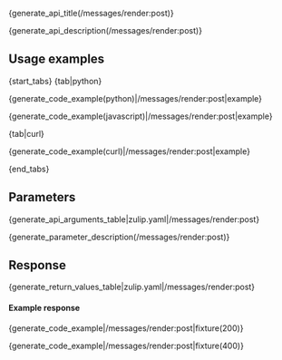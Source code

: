{generate_api_title(/messages/render:post)}

{generate_api_description(/messages/render:post)}

## Usage examples

{start_tabs}
{tab|python}

{generate_code_example(python)|/messages/render:post|example}

{generate_code_example(javascript)|/messages/render:post|example}

{tab|curl}

{generate_code_example(curl)|/messages/render:post|example}

{end_tabs}

## Parameters

{generate_api_arguments_table|zulip.yaml|/messages/render:post}

{generate_parameter_description(/messages/render:post)}

## Response

{generate_return_values_table|zulip.yaml|/messages/render:post}

#### Example response

{generate_code_example|/messages/render:post|fixture(200)}

{generate_code_example|/messages/render:post|fixture(400)}
